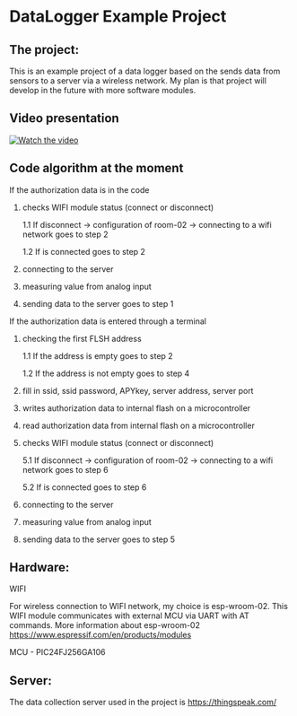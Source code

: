DataLogger Example Project
==========================

The project:
------------
This is an example project of a data logger based on the sends data from sensors to a server via a wireless network. 
My plan is that project will develop in the future with more software modules.

Video presentation
------------------
[![Watch the video](https://img.youtube.com/vi/bKMoh82h2LE/2.jpg)](https://www.youtube.com/watch?v=bKMoh82h2LE)



Code algorithm at the moment
---------------------------------
If the authorization data is in the code

1. checks WIFI module status (connect or disconnect)

	1.1 If disconnect -> configuration of room-02 -> connecting to a wifi network goes to step 2
	
	1.2 If is connected goes to step 2
	
2. connecting to the server
4. measuring value from analog input
5. sending data to the server goes to step 1

If the authorization data is entered through a terminal

1. checking the first FLSH address

	1.1 If the address is empty goes to step 2
	
	1.2 If the address is not empty goes to step 4
	
2. fill in ssid, ssid password, APYkey, server address, server port
3. writes authorization data to internal flash on a microcontroller
4. read authorization data from internal flash on a microcontroller
5. checks WIFI module status (connect or disconnect)

	5.1 If disconnect -> configuration of room-02 -> connecting to a wifi network goes to step 6
	
	5.2 If is connected goes to step 6
	
6. connecting to the server
7. measuring value from analog input
8. sending data to the server goes to step 5

Hardware:
---------
WIFI

For wireless connection to WIFI network, my choice is  esp-wroom-02.
This WIFI module communicates with external MCU via UART with AT commands. 
More information about esp-wroom-02 https://www.espressif.com/en/products/modules

MCU - PIC24FJ256GA106

Server:
------
The data collection server used in the project is https://thingspeak.com/
